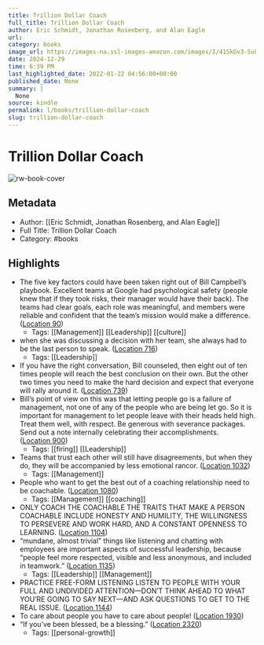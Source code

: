 ```yaml
---
title: Trillion Dollar Coach
full_title: Trillion Dollar Coach
author: Eric Schmidt, Jonathan Rosenberg, and Alan Eagle
url: 
category: books
image_url: https://images-na.ssl-images-amazon.com/images/I/41SkGv3-SuL._SL200_.jpg
date: 2024-12-29
time: 6:39 PM
last_highlighted_date: 2022-01-22 04:56:00+00:00
published_date: None
summary: |
  None
source: kindle
permalink: l/books/trillion-dollar-coach
slug: trillion-dollar-coach
---
```

# Trillion Dollar Coach

![rw-book-cover](https://images-na.ssl-images-amazon.com/images/I/41SkGv3-SuL._SL200_.jpg)

## Metadata
- Author: [[Eric Schmidt, Jonathan Rosenberg, and Alan Eagle]]
- Full Title: Trillion Dollar Coach
- Category: #books

## Highlights
- The five key factors could have been taken right out of Bill Campbell’s playbook. Excellent teams at Google had psychological safety (people knew that if they took risks, their manager would have their back). The teams had clear goals, each role was meaningful, and members were reliable and confident that the team’s mission would make a difference. ([Location 90](https://readwise.io/to_kindle?action=open&asin=B07JFKHCNY&location=90))
    - Tags: [[Management]] [[Leadership]] [[culture]] 
- when she was discussing a decision with her team, she always had to be the last person to speak. ([Location 716](https://readwise.io/to_kindle?action=open&asin=B07JFKHCNY&location=716))
    - Tags: [[Leadership]] 
- If you have the right conversation, Bill counseled, then eight out of ten times people will reach the best conclusion on their own. But the other two times you need to make the hard decision and expect that everyone will rally around it. ([Location 739](https://readwise.io/to_kindle?action=open&asin=B07JFKHCNY&location=739))
- Bill’s point of view on this was that letting people go is a failure of management, not one of any of the people who are being let go. So it is important for management to let people leave with their heads held high. Treat them well, with respect. Be generous with severance packages. Send out a note internally celebrating their accomplishments. ([Location 900](https://readwise.io/to_kindle?action=open&asin=B07JFKHCNY&location=900))
    - Tags: [[firing]] [[Leadership]] 
- Teams that trust each other will still have disagreements, but when they do, they will be accompanied by less emotional rancor. ([Location 1032](https://readwise.io/to_kindle?action=open&asin=B07JFKHCNY&location=1032))
    - Tags: [[Management]] 
- People who want to get the best out of a coaching relationship need to be coachable. ([Location 1080](https://readwise.io/to_kindle?action=open&asin=B07JFKHCNY&location=1080))
    - Tags: [[Management]] [[coaching]] 
- ONLY COACH THE COACHABLE THE TRAITS THAT MAKE A PERSON COACHABLE INCLUDE HONESTY AND HUMILITY, THE WILLINGNESS TO PERSEVERE AND WORK HARD, AND A CONSTANT OPENNESS TO LEARNING. ([Location 1104](https://readwise.io/to_kindle?action=open&asin=B07JFKHCNY&location=1104))
- “mundane, almost trivial” things like listening and chatting with employees are important aspects of successful leadership, because “people feel more respected, visible and less anonymous, and included in teamwork.” ([Location 1135](https://readwise.io/to_kindle?action=open&asin=B07JFKHCNY&location=1135))
    - Tags: [[Leadership]] [[Management]] 
- PRACTICE FREE-FORM LISTENING LISTEN TO PEOPLE WITH YOUR FULL AND UNDIVIDED ATTENTION—DON’T THINK AHEAD TO WHAT YOU’RE GOING TO SAY NEXT—AND ASK QUESTIONS TO GET TO THE REAL ISSUE. ([Location 1144](https://readwise.io/to_kindle?action=open&asin=B07JFKHCNY&location=1144))
- To care about people you have to care about people! ([Location 1930](https://readwise.io/to_kindle?action=open&asin=B07JFKHCNY&location=1930))
- “If you’ve been blessed, be a blessing.” ([Location 2320](https://readwise.io/to_kindle?action=open&asin=B07JFKHCNY&location=2320))
    - Tags: [[personal-growth]] 


